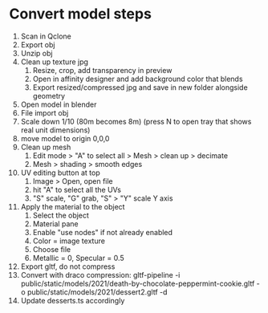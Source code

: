 # Convert model steps

1. Scan in Qclone
1. Export obj
1. Unzip obj
1. Clean up texture jpg
   1. Resize, crop, add transparency in preview
   1. Open in affinity designer and add background color that blends
   1. Export resized/compressed jpg and save in new folder alongside geometry
1. Open model in blender
1. File import obj
1. Scale down 1/10 (80m becomes 8m) (press N to open tray that shows real unit dimensions)
1. move model to origin 0,0,0
1. Clean up mesh
   1. Edit mode > "A" to select all > Mesh > clean up > decimate
   1. Mesh > shading > smooth edges
1. UV editing button at top
   1. Image > Open, open file
   1. hit "A" to select all the UVs
   1. "S" scale, "G" grab, "S" > "Y" scale Y axis
1. Apply the material to the object
   1. Select the object
   1. Material pane
   1. Enable "use nodes" if not already enabled
   1. Color = image texture
   1. Choose file
   1. Metallic = 0, Specular = 0.5
1. Export gltf, do not compress
1. Convert with draco compression: gltf-pipeline -i public/static/models/2021/death-by-chocolate-peppermint-cookie.gltf -o public/static/models/2021/dessert2.gltf -d
1. Update desserts.ts accordingly
